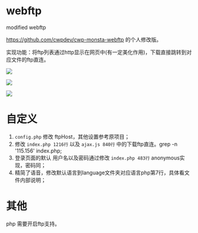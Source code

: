 # webftp
modified webftp

https://github.com/cwpdev/cwp-monsta-webftp 的个人修改版。

实现功能：将ftp列表通过http显示在网页中(有一定美化作用)，下载直接跳转到对应文件的ftp直连。

![](https://ws1.sinaimg.cn/large/675bda05ly1fxtiub5dw7j20sw0kaq3g.jpg)

![](https://ws1.sinaimg.cn/large/675bda05ly1fxtixngl8hj20t50kemyy.jpg)

![](https://ws1.sinaimg.cn/large/675bda05ly1fxtiylzu91j20sw0kaq3a.jpg)

# 自定义

1. `config.php` 修改 ftpHost，其他设置参考原项目；
2. 修改 `index.php 1216行` 以及 `ajax.js 840行` 中的下载ftp直连。grep -n '115.156' index.php;
3. 登录页面的默认 用户名以及密码通过修改 `index.php 483行` anonymous实现，密码同；
4. 精简了语音，修改默认语言到language文件夹对应语言php第7行，具体看文件内部说明；

# 其他
php 需要开启ftp支持。
